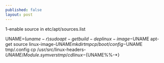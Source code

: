 ```yaml
---
published: false
layout: post
---
```


1-enable source in etc/apt/sources.list

UNAME=$(uname -r)
sudo apt-get build-dep linux-image-$UNAME
apt-get source linux-image-$UNAME
mkdir tmp
cp /boot/config-$UNAME  tmp/.config
cp /usr/src/linux-headers-${UNAME}/Module.symvers tmp/
cd linux-${UNAME%%-*}



